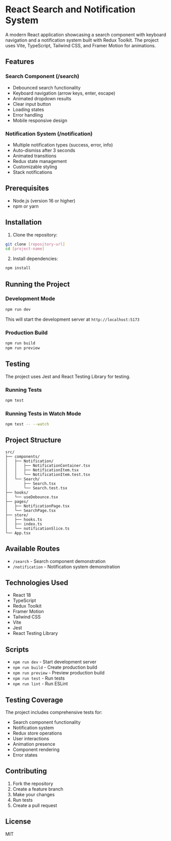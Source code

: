 # React Search and Notification System

A modern React application showcasing a search component with keyboard navigation and a notification system built with Redux Toolkit. The project uses Vite, TypeScript, Tailwind CSS, and Framer Motion for animations.

## Features

### Search Component (/search)

- Debounced search functionality
- Keyboard navigation (arrow keys, enter, escape)
- Animated dropdown results
- Clear input button
- Loading states
- Error handling
- Mobile responsive design

### Notification System (/notification)

- Multiple notification types (success, error, info)
- Auto-dismiss after 3 seconds
- Animated transitions
- Redux state management
- Customizable styling
- Stack notifications

## Prerequisites

- Node.js (version 16 or higher)
- npm or yarn

## Installation

1. Clone the repository:

```bash
git clone [repository-url]
cd [project-name]
```

2. Install dependencies:

```bash
npm install
```

## Running the Project

### Development Mode

```bash
npm run dev
```

This will start the development server at `http://localhost:5173`

### Production Build

```bash
npm run build
npm run preview
```

## Testing

The project uses Jest and React Testing Library for testing.

### Running Tests

```bash
npm test
```

### Running Tests in Watch Mode

```bash
npm test -- --watch
```

## Project Structure

```
src/
├── components/
│   ├── Notification/
│   │   ├── NotificationContainer.tsx
│   │   ├── NotificationItem.tsx
│   │   └── NotificationItem.test.tsx
│   └── Search/
│       ├── Search.tsx
│       └── Search.test.tsx
├── hooks/
│   └── useDebounce.tsx
├── pages/
│   ├── NotificationPage.tsx
│   └── SearchPage.tsx
├── store/
│   ├── hooks.ts
│   ├── index.ts
│   └── notificationSlice.ts
└── App.tsx
```

## Available Routes

- `/search` - Search component demonstration
- `/notification` - Notification system demonstration

## Technologies Used

- React 18
- TypeScript
- Redux Toolkit
- Framer Motion
- Tailwind CSS
- Vite
- Jest
- React Testing Library

## Scripts

- `npm run dev` - Start development server
- `npm run build` - Create production build
- `npm run preview` - Preview production build
- `npm run test` - Run tests
- `npm run lint` - Run ESLint

## Testing Coverage

The project includes comprehensive tests for:

- Search component functionality
- Notification system
- Redux store operations
- User interactions
- Animation presence
- Component rendering
- Error states

## Contributing

1. Fork the repository
2. Create a feature branch
3. Make your changes
4. Run tests
5. Create a pull request

## License

MIT
